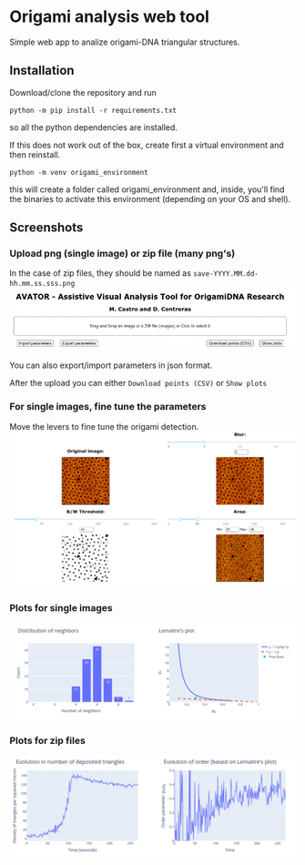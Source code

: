 # Origami analysis web tool
Simple web app to analize origami-DNA triangular structures.

## Installation
Download/clone the repository and run
```
python -m pip install -r requirements.txt
```
so all the python dependencies are installed.

If this does not work out of the box, create first a virtual environment and then reinstall.
```
python -m venv origami_environment
```
this will create a folder called origami_environment and, inside, you'll find the binaries to activate this environment (depending on your OS and shell).

## Screenshots

### Upload png (single image) or zip file (many png's)
In the case of zip files, they should be named as `save-YYYY.MM.dd-hh.mm.ss.sss.png`
![](assets/upload.png)

You can also export/import parameters in json format.

After the upload you can either `Download points (CSV)` or `Show plots`

### For single images, fine tune the parameters
Move the levers to fine tune the origami detection.
![](assets/levers.png)

### Plots for single images
![](assets/single_image_plots.png)

### Plots for zip files
![](assets/zip_plots.png)
